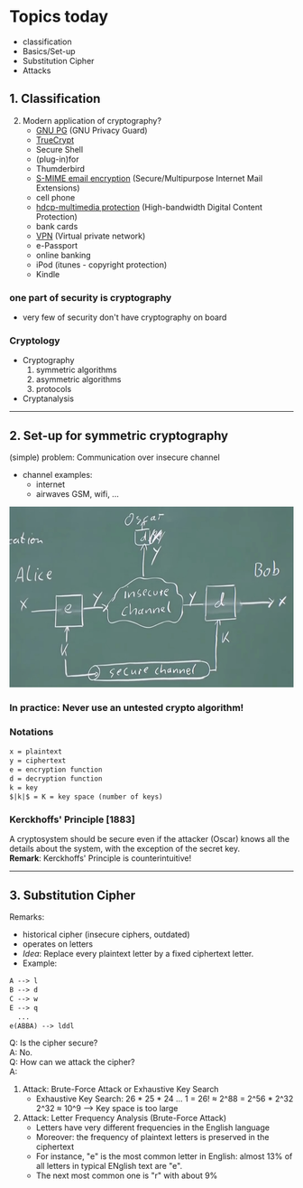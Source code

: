 # Topics today  
- classification  
- Basics/Set-up  
- Substitution Cipher  
- Attacks  

## 1. **Classification**
2. Modern application of cryptography?
	- [GNU PG](https://en.wikipedia.org/wiki/GNU_Privacy_Guard) (GNU Privacy Guard)
	- [TrueCrypt](https://en.wikipedia.org/wiki/TrueCrypt)
	- Secure Shell
	- (plug-in)for
	- Thumderbird
	- [S-MIME email encryption](https://docs.microsoft.com/en-us/exchange/security-and-compliance/smime-exo/smime-exo) (Secure/Multipurpose Internet Mail Extensions)
	- cell phone
	- [hdcp-multimedia protection](https://en.wikipedia.org/wiki/High-bandwidth_Digital_Content_Protection) (High-bandwidth Digital Content Protection)
	- bank cards
	- [VPN](https://en.wikipedia.org/wiki/Virtual_private_network) (Virtual private network)
	- e-Passport
	- online banking
	- iPod (itunes - copyright protection)
	- Kindle

### one part of security is cryptography
* very few of security don't have cryptography on board


### Cryptology
* Cryptography
	1. symmetric algorithms
	2. asymmetric algorithms
	3. protocols
* Cryptanalysis

---

## 2. Set-up for symmetric cryptography  
(simple) problem: Communication over insecure channel  
* channel examples:    
	- internet  
	- airwaves GSM, wifi, ...  


<img src="figures/lecture1/example1.jpeg" alt="example1" width="566.7" height="319.5" />  

### In practice: Never use an untested crypto algorithm!  
### Notations
```
x = plaintext  
y = ciphertext  
e = encryption function  
d = decryption function  
k = key  
$|k|$ = K = key space (number of keys)
```

### Kerckhoffs' Principle [1883]  
A cryptosystem should be secure even if the attacker (Oscar) knows all the details about the system, with the exception of the secret key.  
**Remark**: Kerckhoffs' Principle is counterintuitive!  

---

## 3. Substitution Cipher  
Remarks:  
* historical cipher (insecure ciphers, outdated)
* operates on letters
* *Idea*: Replace every plaintext letter by a fixed ciphertext letter.
* Example: 
```
A --> l
B --> d
C --> w
E --> q
  ...
e(ABBA) --> lddl
```
Q: Is the cipher secure?   
A: No.  
Q: How can we attack the cipher?  
A: 
1. Attack: Brute-Force Attack or Exhaustive Key Search  
	* Exhaustive Key Search: 26 * 25 * 24 ... 1 = 26! ≈ 2^88 = 2^56 * 2^32  		2^32 ≈ 10^9   --> Key space is too large
2. Attack: Letter Frequency Analysis (Brute-Force Attack)
	* Letters have very different frequencies in the English language
	* Moreover: the frequency of plaintext letters is preserved in the ciphertext
	* For instance, "e" is the most common letter in English: almost 13% of all letters in typical ENglish text are "e".
	* The next most common one is "r" with about 9%

























